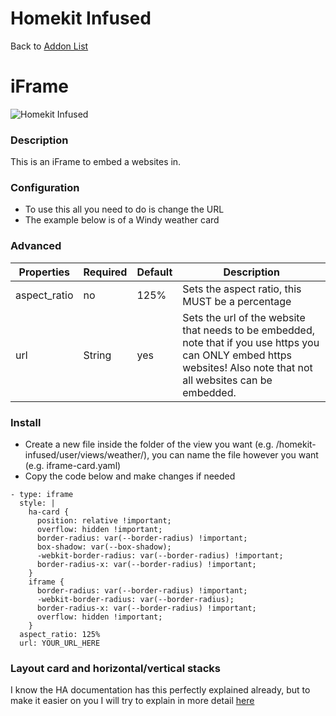 # Homekit Infused

Back to [Addon List](../addon_list.md)

# iFrame
![Homekit Infused](../images/iframe-card.png)

### Description
This is an iFrame to embed a websites in.

### Configuration
- To use this all you need to do is change the URL
- The example below is of a Windy weather card

### Advanced

| Properties | Required | Default | Description |
|----------------------------------|-------------|----------------------------------|----------------------------------------------------------------------------------------------------------------------------------------------------------------------|
| aspect_ratio | no | 125% | Sets the aspect ratio, this MUST be a percentage |
| url | String | yes | Sets the url of the website that needs to be embedded, note that if you use https you can ONLY embed https websites! Also note that not all websites can be embedded. |

### Install
- Create a new file inside the folder of the view you want (e.g. /homekit-infused/user/views/weather/), you can name the file however you want (e.g. iframe-card.yaml)
- Copy the code below and make changes if needed

```
- type: iframe
  style: |
    ha-card {
      position: relative !important;
      overflow: hidden !important;
      border-radius: var(--border-radius) !important;
      box-shadow: var(--box-shadow);
      -webkit-border-radius: var(--border-radius) !important;
      border-radius-x: var(--border-radius) !important;
    }
    iframe {
      border-radius: var(--border-radius) !important;
      -webkit-border-radius: var(--border-radius);
      border-radius-x: var(--border-radius) !important;
      overflow: hidden !important;
    }
  aspect_ratio: 125%
  url: YOUR_URL_HERE
```

### Layout card and horizontal/vertical stacks
I know the HA documentation has this perfectly explained already, but to make it easier on you I will try to explain in more detail [here](../addons/stacks.md)
